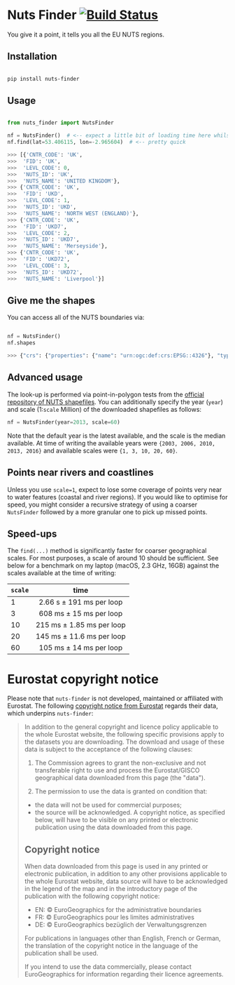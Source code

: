 # Nuts Finder [![Build Status](https://travis-ci.com/nestauk/nuts_finder.svg?branch=master)](https://travis-ci.com/nestauk/nuts_finder)

You give it a point, it tells you all the EU NUTS regions.

## Installation

```bash

pip install nuts-finder
```

## Usage

```python

from nuts_finder import NutsFinder

nf = NutsFinder()  # <-- expect a little bit of loading time here whilst it downloads some shapefiles
nf.find(lat=53.406115, lon=-2.965604)  # <-- pretty quick

>>> [{'CNTR_CODE': 'UK',
>>>  'FID': 'UK',
>>>  'LEVL_CODE': 0,
>>>  'NUTS_ID': 'UK',
>>>  'NUTS_NAME': 'UNITED KINGDOM'},
>>> {'CNTR_CODE': 'UK',
>>>  'FID': 'UKD',
>>>  'LEVL_CODE': 1,
>>>  'NUTS_ID': 'UKD',
>>>  'NUTS_NAME': 'NORTH WEST (ENGLAND)'},
>>> {'CNTR_CODE': 'UK',
>>>  'FID': 'UKD7',
>>>  'LEVL_CODE': 2,
>>>  'NUTS_ID': 'UKD7',
>>>  'NUTS_NAME': 'Merseyside'},
>>> {'CNTR_CODE': 'UK',
>>>  'FID': 'UKD72',
>>>  'LEVL_CODE': 3,
>>>  'NUTS_ID': 'UKD72',
>>>  'NUTS_NAME': 'Liverpool'}]
```

## Give me the shapes

You can access all of the NUTS boundaries via:

```python

nf = NutsFinder()
nf.shapes

>>> {"crs": {"properties": {"name": "urn:ogc:def:crs:EPSG::4326"}, "type": "name"}, "features": [{"geometry": {"coordinates": [[[16.107, 50.662], [16.333, 50.592], [16.58, 50.143], [15.438, 50.11], [15.147, 50.523], [15.42, 50.5], [15.584, 50.627], [15.535, 50.779], [16.107, 50.662]]], "type": "Polygon"}, "id": "CZ052", "properties": {"CNTR_CODE": "CZ", "FID": "CZ052", "LEVL_CODE": 3, "NUTS_ID": "CZ052", "NUTS_NAME": "Kr\\u00e1lov\\u00e9hradeck\\u00fd kraj"}, "type": "Feature"}, ...}
```

## Advanced usage

The look-up is performed via point-in-polygon tests from the [official repository of NUTS shapefiles](https://ec.europa.eu/eurostat/web/gisco/geodata/reference-data/administrative-units-statistical-units/nuts). You can additionally specify the year (`year`) and scale (1:`scale` Million) of the downloaded shapefiles as follows:

```python
nf = NutsFinder(year=2013, scale=60)
```

Note that the default year is the latest available, and the scale is the median available. At time of writing the available years were `{2003, 2006, 2010, 2013, 2016}` and available scales were `{1, 3, 10, 20, 60}`.

## Points near rivers and coastlines

Unless you use `scale=1`, expect to lose some coverage of points very near to water features (coastal and river regions). If you would like to optimise for speed, you might consider a recursive strategy of using a coarser `NutsFinder` followed by a more granular one to pick up missed points.

## Speed-ups

The `find(...)` method is significantly faster for coarser geographical scales. For most purposes, a scale of around 10 should be sufficient. See below for a benchmark on my laptop (macOS, 2.3 GHz, 16GB) against the scales available at the time of writing:

| `scale`  | time                      |
| ---------|:-------------------------:|
| 1        | 2.66 s ± 191 ms per loop  |
| 3        | 608 ms ± 15 ms per loop   |
| 10       | 215 ms ± 1.85 ms per loop |
| 20       | 145 ms ± 11.6 ms per loop |
| 60       | 105 ms ± 14 ms per loop   |


# Eurostat copyright notice

Please note that `nuts-finder` is not developed, maintained or affiliated with Eurostat. The following [copyright notice from Eurostat](https://ec.europa.eu/eurostat/web/gisco/geodata/reference-data/administrative-units-statistical-units) regards their data, which underpins `nuts-finder`:

> In addition to the general copyright and licence policy applicable to the whole Eurostat website, the following specific provisions apply to the datasets you are downloading. The download and usage of these data is subject to the acceptance of the following clauses:
>
>  1. The Commission agrees to grant the non-exclusive and not transferable right to use and process the Eurostat/GISCO geographical data downloaded from this page (the "data").
> 
>  2. The permission to use the data is granted on condition that:
> 
>    * the data will not be used for commercial purposes;
>    * the source will be acknowledged. A copyright notice, as specified below, will have to be visible on any printed or electronic publication using the data downloaded from this page.
>
> Copyright notice
> ----------------
> 
> When data downloaded from this page is used in any printed or electronic publication, in addition to any other provisions applicable to the whole Eurostat website, data source will have to be acknowledged in the legend of the map and in the introductory page of the publication with the following copyright notice:
>
> * EN: © EuroGeographics for the administrative boundaries
> * FR: © EuroGeographics pour les limites administratives
> * DE: © EuroGeographics bezüglich der Verwaltungsgrenzen
>
> For publications in languages other than English, French or German, the translation of the copyright notice in the language of the publication shall be used.
>
> If you intend to use the data commercially, please contact EuroGeographics for information regarding their licence agreements.

